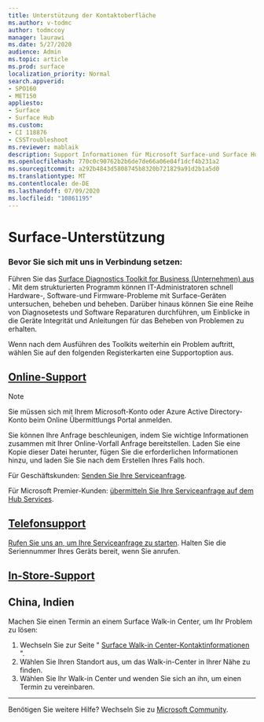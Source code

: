 ```yaml
---
title: Unterstützung der Kontaktoberfläche
ms.author: v-todmc
author: todmccoy
manager: laurawi
ms.date: 5/27/2020
audience: Admin
ms.topic: article
ms.prod: surface
localization_priority: Normal
search.appverid:
- SPO160
- MET150
appliesto:
- Surface
- Surface Hub
ms.custom:
- CI 118876
- CSSTroubleshoot
ms.reviewer: mablaik
description: Support Informationen für Microsoft Surface-und Surface Hub-Produkte.
ms.openlocfilehash: 770c0c90762b2b6de7de66a06e04f1dcf4b231a2
ms.sourcegitcommit: a292b4843d5808745b8320b721829a91d2b1a5d0
ms.translationtype: MT
ms.contentlocale: de-DE
ms.lasthandoff: 07/09/2020
ms.locfileid: "10861195"
---
```

# Surface-Unterstützung

### Bevor Sie sich mit uns in Verbindung setzen:  

Führen Sie das [Surface Diagnostics Toolkit for Business (Unternehmen) aus](https://docs.microsoft.com/surface/surface-diagnostic-toolkit-business) . Mit dem strukturierten Programm können IT-Administratoren schnell Hardware-, Software-und Firmware-Probleme mit Surface-Geräten untersuchen, beheben und beheben. Darüber hinaus können Sie eine Reihe von Diagnosetests und Software Reparaturen durchführen, um Einblicke in die Geräte Integrität und Anleitungen für das Beheben von Problemen zu erhalten. 

Wenn nach dem Ausführen des Toolkits weiterhin ein Problem auftritt, wählen Sie auf den folgenden Registerkarten eine Supportoption aus.

## [Online-Support](#tab/online)

> [!NOTE]
> Sie müssen sich mit Ihrem Microsoft-Konto oder Azure Active Directory-Konto beim Online Übermittlungs Portal anmelden.  

Sie können Ihre Anfrage beschleunigen, indem Sie wichtige Informationen zusammen mit Ihrer Online-Vorfall Anfrage bereitstellen. Laden Sie eine Kopie dieser Datei herunter, fügen Sie die erforderlichen Informationen hinzu, und laden Sie Sie nach dem Erstellen Ihres Falls hoch. 

Für Geschäftskunden: [Senden Sie Ihre Serviceanfrage](https://support.microsoft.com/supportforbusiness/productselection?sapid=d383b26c-f150-6220-8f1b-e8aa325d9727). 

Für Microsoft Premier-Kunden: [übermitteln Sie Ihre Serviceanfrage auf dem Hub Services](https://serviceshub.microsoft.com/support/contactsupport). 

 
## [Telefonsupport](#tab/phone)

[Rufen Sie uns an, um Ihre Serviceanfrage zu starten](https://support.microsoft.com/help/4051701/global-customer-service-phone-numbers). Halten Sie die Seriennummer Ihres Geräts bereit, wenn Sie anrufen. 

## [In-Store-Support](#tab/instore)

## China, Indien

Machen Sie einen Termin an einem Surface Walk-in Center, um Ihr Problem zu lösen:

1. Wechseln Sie zur Seite " [Surface Walk-in Center-Kontaktinformationen](https://support.microsoft.com/help/4498593/find-surface-walk-in-center-contact-information) ". 
2. Wählen Sie Ihren Standort aus, um das Walk-in-Center in Ihrer Nähe zu finden.  
3. Wählen Sie Ihr Walk-in Center und wenden Sie sich an ihn, um einen Termin zu vereinbaren.


---

Benötigen Sie weitere Hilfe? Wechseln Sie zu [Microsoft Community](https://answers.microsoft.com/).
